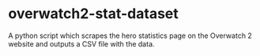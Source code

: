 # overwatch2-stat-dataset
A python script which scrapes the hero statistics page on the Overwatch 2 website and outputs a CSV file with the data.
